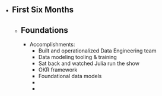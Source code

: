 - ## First Six Months
	- ## Foundations
		- Accomplishments:
			- Built and operationalized Data Engineering team
			- Data modeling tooling & training
			- Sat back and watched Julia run the show
			- OKR framework
			- Foundational data models
			-
			-